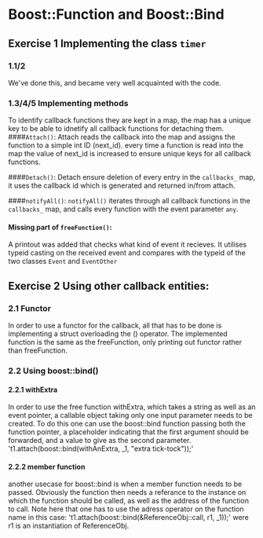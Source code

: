 # Boost::Function and Boost::Bind

## Exercise 1 Implementing the class `timer`

### 1.1/2
We've done this, and became very well acquainted with the code.

### 1.3/4/5 Implementing methods
To identify callback functions they are kept in a map, the map has a unique key
to be able to idnetify all callback functions for detaching them.
####`Attach()`:
Attach reads the callback into the map and assigns the function to a simple int ID (next_id).
every time a function is read into the map the value of next_id
is increased to ensure unique keys for all callback functions.

####`Detach()`:
Detach ensure deletion of every entry in the `callbacks_` map, it
uses the callback id which is generated and returned in/from attach.

####`notifyAll()`:
`notifyAll()` iterates through all callback functions in the
`callbacks_`  map, and calls every function with the event parameter `any`. 

#### Missing part of `freeFunction()`:
A printout was added that checks what kind of event it recieves.
It utilises typeid casting on the received event and compares with the typeid of 
the two classes `Event` and `EventOther`

## Exercise 2 Using other callback entities:

### 2.1 Functor
In order to use a functor for the callback, all that has to be done is implementing a struct overloading the 
() operator. The implemented function is the same as the freeFunction, only printing out functor rather than 
freeFunction.

### 2.2 Using boost::bind()

#### 2.2.1 withExtra
In order to use the free function withExtra, which takes a string as well as an event pointer, a callable object
taking only one input parameter needs to be created. To do this one can use the boost::bind function passing both
the function pointer, a placeholder indicating that the first argument should be forwarded, and a value to give 
as the second parameter. 't1.attach(boost::bind(withAnExtra, _1, "extra tick-tock"));'

#### 2.2.2 member function
another usecase for boost::bind is when a member function needs to be passed. Obviously the function then needs a 
referance to the instance on which the function should be called, as well as the address of the function to call.
Note here that one has to use the adress operator on the function name in this case: 
't1.attach(boost::bind(&ReferenceObj::call, r1, _1));'
were r1 is an instantiation of ReferenceObj.

